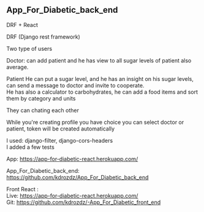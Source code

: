 ## App_For_Diabetic_back_end

DRF + React <br>

DRF (Django rest framework)

Two type of users <br>

Doctor: can add patient and he has view to all sugar levels of patient also average.<br>

Patient He can put a sugar level, and he has an insight on his sugar levels, can send a message to doctor and invite to cooperate. <br>
He has also a calculator to carbohydrates, he can add a food items and sort them by category and units <br>

They can chating each other  <br>

While you're creating profile you have choice you can select doctor or patient, token will be created automatically <br>

I used: django-filter, django-cors-headers <br>
I added a few tests

App: https://app-for-diabetic-react.herokuapp.com/ <br>

App_For_Diabetic_back_end: https://github.com/kdrozdz/App_For_Diabetic_back_end <br>

Front React : <br>
Live: https://app-for-diabetic-react.herokuapp.com/ <br>
Git: https://github.com/kdrozdz/-App_For_Diabetic_front_end
